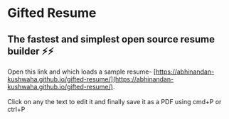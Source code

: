 # Gifted Resume

## The fastest and simplest open source resume builder ⚡️⚡️

Open this link and which loads a sample resume- [https://abhinandan-kushwaha.github.io/gifted-resume/](https://abhinandan-kushwaha.github.io/gifted-resume/).
<br /><br />
Click on any the text to edit it and finally save it as a PDF using cmd+P or ctrl+P

